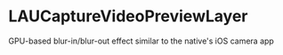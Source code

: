 # LAUCaptureVideoPreviewLayer

GPU-based blur-in/blur-out effect similar to the native's iOS camera app
